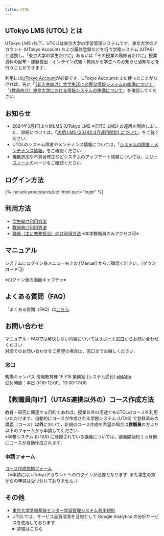 ```yaml
---
title: UTOL
---
```


## UTokyo LMS (UTOL) とは

UTokyo LMS (以下，UTOL)は東京大学の学習管理システムです．東京大学のアカウント (UTokyo Account) および履修登録などを行う学務システム (UTAS) と連携し，「東京大学の学生だけに」あるいは「その授業の履修者だけに」授業資料の配布・課題提出・オンライン試験・教員から学生へのお知らせ通知などを行うことができます．

利用には[UTokyo Account](/utokyo_account/)が必要です．UTokyo Accountをまだ使ったことがなければ，先に「[（新入生向け）大学生活に必要な情報システムの準備について](/oc/)」「[（教員向け）東京大学における情報システムの準備について](/faculty_members)」を確認してください．

## お知らせ
<!-- 広報のリンク先変更する -->
- 2024年3月1日より新LMS (UTokyo LMS ※旧ITC-LMS) の運用を開始しました．詳細については，「[次期 LMS (2024年3月運用開始) について](https://www.ecc.u-tokyo.ac.jp/lms2024/index.html)」をご覧ください．
- UTOLのシステム障害やメンテナンス情報については，「[システムの障害・メンテナンス情報](https://univtokyo.sharepoint.com/sites/utokyoaccount/SitePages/service-status.aspx)」をご確認ください.
- 機能追加や不具合修正などシステムのアップデート情報については，[リリースノート](/utol/release-note.md)のページをご確認ください．

## ログイン方法

{% include procedures/utol.html part="login" %}

## 利用方法
<!-- 各リンク先変更する -->
- [学生向け利用方法](/utol/lecturers/index.md)
- [教員向け利用方法](/utol/students/index.md)
- [職員（主に教務担当）向け利用方法](/lms_lecturers/timetable) ※本学教職員のみアクセス可※
<!-- ↑職員向けサイトは、学外者・便利帳にページを作ってそこへのリンクにする。 -->

## マニュアル
システムにログイン後メニュー右上の [Manual] からご確認ください．（ダウンロード可)

※ログイン後の画面キャプチャ※

## よくある質問（FAQ）
「よくある質問（FAQ）は[こちら](/utol/faq/index.md)．

## お問い合わせ
マニュアル・FAQでは解決しない内容については[サポート窓口](/support/index.md)からお問い合わせください.  
対面でのお問い合わせをご希望の場合は、窓口までお越しください.
### 窓口
駒場キャンパス 情報教育棟 1F E15 業務室 (システム受付) [※MAP※](https://www.u-tokyo.ac.jp/campusmap/cam02_01_24_j.html)  
受付時間：平日 9:00-12:00、13:00-17:00

## 【教職員向け】（UTAS連携以外の）コース作成方法
教育・研究に関連する目的であれば，授業以外の用途でもUTOLのコースを利用いただけます．自動的にコースが作成される学務システム (UTAS) で登録済みの講義（コース）**以外**において，新規のコース作成を希望の場合は**教職員**の方より以下のフォームから申請してください．    
※学務システム (UTAS) に登録されている講義については，講義開始約１ヵ月前にコースが自動作成されます．
### 申請フォーム
[コース作成依頼フォーム](https://forms.office.com/Pages/ResponsePage.aspx?id=T6978HAr10eaAgh1yvlMhFsbRfFv9I9Jo65NO5GywVFUMk1RVDFDVU1GOVJMU1BHS0RXNDYxTFpGNS4u)  
（※申請には,UTokyoアカウントへのログインが必要となります. また学生の方からの申請は受け付けておりません．）

## その他
<!-- 以下のページを作成する -->
- [東京大学情報基盤センター学習管理システム利用規則](/utol/rule.md)
- UTOLでは、サービス品質改善を目的として Google Analytics の分析サービスを使用しております．<details><summary>詳細はこちら</summary>
東京大学 情報基盤センター 学習管理システムUTOLでは，サービス品質改善を目的としてGoogle Analytics の分析サービスを使用しております．教職員・学生個人を特定可能な情報は取得しておりません．Google Analytics により収集された利用者の情報は，Google社のプライバシーポリシーに基づいて管理されます．Google社のプライバシーポリシーは，[こちら](https://policies.google.com/privacy?hl=ja)をご覧下さい．Google Analytics におけるプライバシーデータの取り扱い内容についてはGoogle社の当該サービスの[概要説明ページ](https://support.google.com/analytics/answer/6004245)をご参照ください．<br>  
Google Analytics の利用についてご同意いただけない場合は，サービス元の提供する[こちらの手順](https://tools.google.com/dlpage/gaoptout)を参照し，オプトアウトの手続きを行ってください．尚，スマートフォンからの UTOL 利用については Google にオプトアウトの仕組みがないため，Google Analyticsの設定で対象外にしております．
</details>